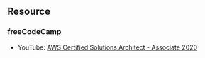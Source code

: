 ## Resource

### freeCodeCamp

- YouTube: [AWS Certified Solutions Architect - Associate 2020](https://www.youtube.com/watch?v=Ia-UEYYR44s)
